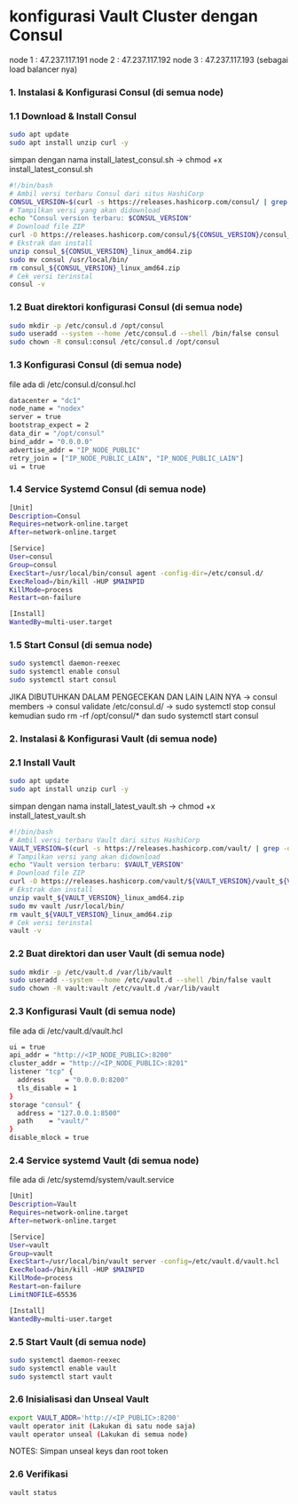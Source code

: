 # konfigurasi Vault Cluster dengan Consul
node 1 : 47.237.117.191 node 2 : 47.237.117.192 node 3 : 47.237.117.193 (sebagai load balancer nya)

### 1. Instalasi & Konfigurasi Consul (di semua node)
### 1.1 Download & Install Consul
```bash
sudo apt update
sudo apt install unzip curl -y
```

simpan dengan nama install_latest_consul.sh -> chmod +x install_latest_consul.sh

```bash
#!/bin/bash
# Ambil versi terbaru Consul dari situs HashiCorp
CONSUL_VERSION=$(curl -s https://releases.hashicorp.com/consul/ | grep -oP 'consul/\K[0-9]+\.[0-9]+\.[0-9]+' | head -1)
# Tampilkan versi yang akan didownload
echo "Consul version terbaru: $CONSUL_VERSION"
# Download file ZIP
curl -O https://releases.hashicorp.com/consul/${CONSUL_VERSION}/consul_${CONSUL_VERSION}_linux_amd64.zip
# Ekstrak dan install
unzip consul_${CONSUL_VERSION}_linux_amd64.zip
sudo mv consul /usr/local/bin/
rm consul_${CONSUL_VERSION}_linux_amd64.zip
# Cek versi terinstal
consul -v
```
### 1.2 Buat direktori konfigurasi Consul (di semua node)
```bash
sudo mkdir -p /etc/consul.d /opt/consul
sudo useradd --system --home /etc/consul.d --shell /bin/false consul
sudo chown -R consul:consul /etc/consul.d /opt/consul
```
### 1.3 Konfigurasi Consul (di semua node)
file ada di /etc/consul.d/consul.hcl
```bash
datacenter = "dc1"
node_name = "nodex"
server = true
bootstrap_expect = 2
data_dir = "/opt/consul"
bind_addr = "0.0.0.0"
advertise_addr = "IP_NODE_PUBLIC"
retry_join = ["IP_NODE_PUBLIC_LAIN", "IP_NODE_PUBLIC_LAIN"]
ui = true
```
### 1.4 Service Systemd Consul (di semua node)
```bash
[Unit]
Description=Consul
Requires=network-online.target
After=network-online.target

[Service]
User=consul
Group=consul
ExecStart=/usr/local/bin/consul agent -config-dir=/etc/consul.d/
ExecReload=/bin/kill -HUP $MAINPID
KillMode=process
Restart=on-failure

[Install]
WantedBy=multi-user.target
```
### 1.5 Start Consul (di semua node)
```bash
sudo systemctl daemon-reexec
sudo systemctl enable consul
sudo systemctl start consul
```

JIKA DIBUTUHKAN DALAM PENGECEKAN DAN LAIN LAIN NYA
-> consul members
-> consul validate /etc/consul.d/
-> sudo systemctl stop consul kemudian sudo rm -rf /opt/consul/* dan sudo systemctl start consul


### 2. Instalasi & Konfigurasi Vault (di semua node)
### 2.1 Install Vault
```bash
sudo apt update
sudo apt install unzip curl -y
```

simpan dengan nama install_latest_vault.sh -> chmod +x install_latest_vault.sh

```bash
#!/bin/bash
# Ambil versi terbaru Vault dari situs HashiCorp
VAULT_VERSION=$(curl -s https://releases.hashicorp.com/vault/ | grep -oP 'vault/\K[0-9]+\.[0-9]+\.[0-9]+' | head -1)
# Tampilkan versi yang akan didownload
echo "Vault version terbaru: $VAULT_VERSION"
# Download file ZIP
curl -O https://releases.hashicorp.com/vault/${VAULT_VERSION}/vault_${VAULT_VERSION}_linux_amd64.zip
# Ekstrak dan install
unzip vault_${VAULT_VERSION}_linux_amd64.zip
sudo mv vault /usr/local/bin/
rm vault_${VAULT_VERSION}_linux_amd64.zip
# Cek versi terinstal
vault -v
```
### 2.2 Buat direktori dan user Vault (di semua node)
```bash
sudo mkdir -p /etc/vault.d /var/lib/vault
sudo useradd --system --home /etc/vault.d --shell /bin/false vault
sudo chown -R vault:vault /etc/vault.d /var/lib/vault
```
### 2.3 Konfigurasi Vault (di semua node)
file ada di /etc/vault.d/vault.hcl
```bash
ui = true
api_addr = "http://<IP_NODE_PUBLIC>:8200"
cluster_addr = "http://<IP_NODE_PUBLIC>:8201"
listener "tcp" {
  address     = "0.0.0.0:8200"
  tls_disable = 1
}
storage "consul" {
  address = "127.0.0.1:8500"
  path    = "vault/"
}
disable_mlock = true
```
### 2.4 Service systemd Vault (di semua node)
file ada di /etc/systemd/system/vault.service
```bash
[Unit]
Description=Vault
Requires=network-online.target
After=network-online.target

[Service]
User=vault
Group=vault
ExecStart=/usr/local/bin/vault server -config=/etc/vault.d/vault.hcl
ExecReload=/bin/kill -HUP $MAINPID
KillMode=process
Restart=on-failure
LimitNOFILE=65536

[Install]
WantedBy=multi-user.target
```
### 2.5 Start Vault (di semua node)
```bash
sudo systemctl daemon-reexec
sudo systemctl enable vault
sudo systemctl start vault
```
### 2.6 Inisialisasi dan Unseal Vault
```bash
export VAULT_ADDR='http://<IP_PUBLIC>:8200'
vault operator init (Lakukan di satu node saja)
vault operator unseal (Lakukan di semua node)
```
NOTES: Simpan unseal keys dan root token
### 2.6 Verifikasi
```bash
vault status
```
